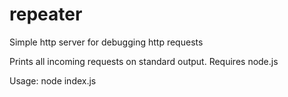 # repeater
Simple http server for debugging http requests

Prints all incoming requests on standard output. Requires node.js

Usage:
node index.js
